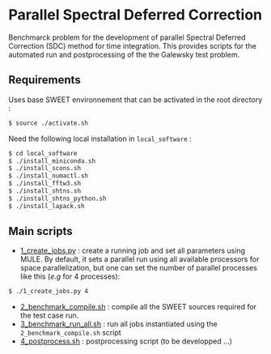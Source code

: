 # Parallel Spectral Deferred Correction

Benchmarck problem for the development of parallel Spectral Deferred Correction (SDC) method for time integration.
This provides scripts for the automated run and postprocessing of the the Galewsky test problem.

## Requirements

Uses base SWEET environnement that can be activated in the root directory :

```bash
$ source ./activate.sh
```
Need the following local installation in `local_software` :

```bash
$ cd local_software
$ ./install_miniconda.sh
$ ./install_scons.sh
$ ./install_numactl.sh
$ ./install_fftw3.sh
$ ./install_shtns.sh
$ ./install_shtns_python.sh
$ ./install_lapack.sh
```

## Main scripts

- [1_create_jobs.py](./1_create_jobs.py) : create a running job and set all parameters using MULE. By default, it sets a parallel run using all available processors for space parallelization, but one can set the number of parallel processes like this (_e.g_ for 4 processes):
```bash
$ ./1_create_jobs.py 4
```
- [2_benchmark_compile.sh](./2_benchmark_compile.sh) : compile all the SWEET sources required for the test case run.
- [3_benchmark_run_all.sh](./3_benchmark_run_all.sh) : run all jobs instantiated using the `2_benchmark_compile.sh` script
- [4_postprocess.sh](./4_postprocess.sh) : postprocessing script (to be developped ...)